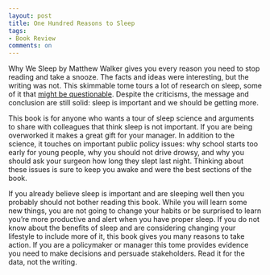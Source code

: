 ```yaml
---
layout: post
title: One Hundred Reasons to Sleep
tags:
- Book Review
comments: on
---
```

Why We Sleep by Matthew Walker gives you every reason you need to stop reading and take a snooze. The facts and ideas were interesting, but the writing was not. This skimmable tome tours a lot of research on sleep, some of it that [might be questionable](https://guzey.com/books/why-we-sleep/). Despite the criticisms, the message and conclusion are still solid: sleep is important and we should be getting more.

This book is for anyone who wants a tour of sleep science and arguments to share with colleagues that think sleep is not important. If you are being overworked it makes a great gift for your manager. In addition to the science, it touches on important public policy issues: why school starts too early for young people, why you should not drive drowsy, and why you should ask your surgeon how long they slept last night. Thinking about these issues is sure to keep you awake and were the best sections of the book.

If you already believe sleep is important and are sleeping well then you probably should not bother reading this book. While you will learn some new things, you are not going to change your habits or be surprised to learn you’re more productive and alert when you have proper sleep. If you do not know about the benefits of sleep and are considering changing your lifestyle to include more of it, this book gives you many reasons to take action. If you are a policymaker or manager this tome provides evidence you need to make decisions and persuade stakeholders. Read it for the data, not the writing.